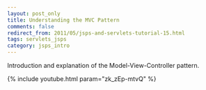 ```yaml
---           
layout: post_only
title: Understanding the MVC Pattern
comments: false
redirect_from: 2011/05/jsps-and-servlets-tutorial-15.html
tags: servlets_jsps
category: jsps_intro
---
```


Introduction and explanation of the Model-View-Controller pattern.

{% include youtube.html param="zk_zEp-mtvQ" %}